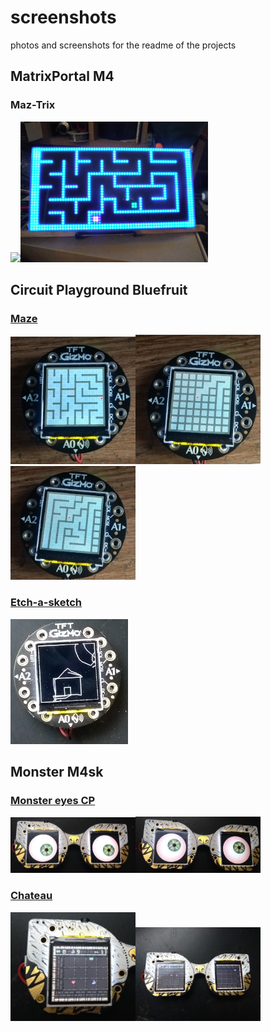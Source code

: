# screenshots
photos and screenshots for the readme of the projects

## MatrixPortal M4

### Maz-Trix
<img src="/maztrix.1.gif" width="400"><img src="/DSCF1901.JPG" width="300">


## Circuit Playground Bluefruit

### [Maze](https://github.com/Marius-450/Maze_CP)
<img src="/maze.png" width="200"><img src="/maze_creation1.png" width="200"><img src="/maze_creation.png" width="200">


### [Etch-a-sketch](https://github.com/Marius-450/Gravity-Etch-a-Sketch)

<img src="/Etch-a-sketch1.jpg" height="200">

## Monster M4sk

### [Monster eyes CP](https://github.com/Marius-450/MonsterEyes_CP)

<img src="/Monster_eyes1.jpg" width="200"><img src="/Monster_eyes2.jpg" width="200">

### [Chateau](https://github.com/Marius-450/Chateau)

<img src="/Chateau2.jpg" width="200"><img src="/Chateau1.jpg" width="200">
